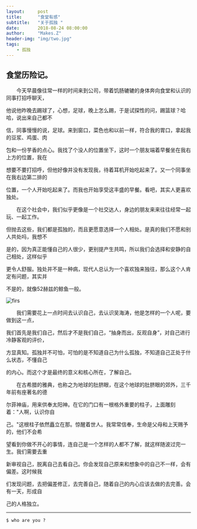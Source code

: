 ```yaml
---
layout:     post
title:      "食堂有感"
subtitle:   "关于孤独 "
date:       2018-08-24 08:00:00
author:     "Makes.Z"
header-img: "img/two.jpg"
tags:
    - 孤独
---
```


## 食堂历险记。

　　今天早晨像往常一样的时间来到公司，带着饥肠辘辘的身体奔向食堂和认识的同事打招呼聊天，

他说他昨晚去踢球了，心想，足球，晚上怎么踢，于是试探性的问，踢篮球？哈哈，说出来自己都不

信，同事慢慢的说，足球。来到窗口，菜色也和以前一样，符合我的胃口，拿起我的豆浆、鸡蛋、肉

包和一份芋香的点心。我找了个没人的位置坐下，这时一个朋友端着早餐坐在我右上方的位置，我在

想要不要打招呼，但他好像并没有发现我，待着耳机开始吃起来了。又一个同事坐在我右边第二排的

位置，一个人开始吃起来了。而我也开始享受这丰盛的早餐。看吧，其实人更喜欢独处。

　　在这个社会中，我们似乎更像是一个社交达人，身边的朋友来来往往经常一起玩、一起工作。

但抛去这些，我们都是孤独的，而且更愿意选择一个人相处。是真的我们不愿和别人共处吗，我想不

是的，因为真正能懂自己的人很少，更别提产生共鸣，所以我们会选择和安静的自己相处，这样似乎

更令人舒服。独处并不是一种病，现代人总认为一个喜欢独来独往，那么这个人肯定有问题，其实并

不是的，就像52赫兹的鲸鱼一般。

![firs]({{"/assets/1.jpg"}})

　　我们需要花上一点时间去认识自己，去认识吴海涛，他是怎样的一个人呢，要做到这一点，  

我们首先是我们自己，然后才不是我们自己，“抽身而出，反观自身”，对自己进行冷静客观的评价，

方显真知。孤独并不可怕，可怕的是不知道自己为什么孤独，不知道自己正处于什么状态，不懂自己

的内心。而这个才是最终的意义和核心所在，了解自己。

　　在古希腊的雅典，也称之为地球的肚脐眼，在这个地球的肚脐眼的郊外，三千年前有座著名的德

尔菲神庙，用来供奉太阳神。在它的门口有一根格外重要的柱子，上面雕刻着："人啊，认识你自

己。"这根柱子依然矗立在那。惊醒着世人。我常常信奉，生命是父母和上天赐予的，他们不会希

望看到你做不开心的事情，连自己是一个怎样的人都不了解，就这样随波过完一生。我们需要去重

新审视自己，脱离自己去看自己。你会发现自己原来和想象中的自己不一样，会有偏差。这时候我

们发现问题，去把偏差修正，去完善自己，随着自己的内心应该去做的去完善。会有一天，形成自

己的人格独立。


---
```
$ who are you ?
```
